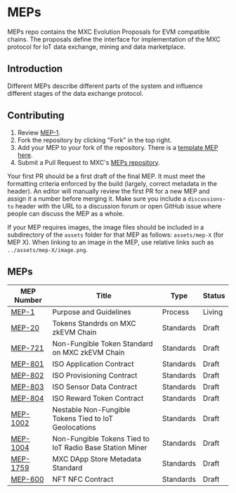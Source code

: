 # MEPs

MEPs repo contains the MXC Evolution Proposals for EVM compatible chains. The proposals define the interface for implementation of the MXC protocol for IoT data exchange, mining and data marketplace.

## Introduction

Different MEPs describe different parts of the system and influence different stages of the data exchange protocol.

## Contributing

1. Review [MEP-1](./MEP-1.md).
2. Fork the repository by clicking "Fork" in the top right.
3. Add your MEP to your fork of the repository. There is a [template MEP here](./eip-template.md).
4. Submit a Pull Request to MXC's [MEPs repository](https://github.com/MXCzkEVM/MEPs).

Your first PR should be a first draft of the final MEP. It must meet the formatting criteria enforced by the build (largely, correct metadata in the header). An editor will manually review the first PR for a new MEP and assign it a number before merging it. Make sure you include a `discussions-to` header with the URL to a discussion forum or open GitHub issue where people can discuss the MEP as a whole.

If your MEP requires images, the image files should be included in a subdirectory of the `assets` folder for that MEP as follows: `assets/mep-X` (for MEP X). When linking to an image in the MEP, use relative links such as `../assets/mep-X/image.png`.

## MEPs

| MEP Number                        | Title                                                    | Type      | Status |
| --------------------------------- | -------------------------------------------------------- | --------- | ------ |
| [MEP-1](proposals/mep-1.md)       | Purpose and Guidelines                                   | Process   | Living |
| [MEP-20](proposals/mep-20.md)     | Tokens Standrds on MXC zkEVM Chain                       | Standards | Draft  |
| [MEP-721](proposals/mep-721.md)   | Non-Fungible Token Standard on MXC zkEVM Chain           | Standards | Draft  |
| [MEP-801](proposals/mep-801.md)   | ISO Application Contract                                 | Standards | Draft  |
| [MEP-802](proposals/mep-802.md)   | ISO Provisioning Contract                                | Standards | Draft  |
| [MEP-803](proposals/mep-803.md)   | ISO Sensor Data Contract                                 | Standards | Draft  |
| [MEP-804](proposals/mep-804.md)   | ISO Reward Token Contract                                | Standards | Draft  |
| [MEP-1002](proposals/mep-1002.md) | Nestable Non-Fungible Tokens Tied to IoT Geolocations    | Standards | Draft  |
| [MEP-1004](proposals/mep-1004.md) | Non-Fungible Tokens Tied to IoT Radio Base Station Miner | Standards | Draft  |
| [MEP-1759](proposals/mep-1759.md) | MXC DApp Store Metadata Standard                         | Standards | Draft  |
| [MEP-600](proposals/mep-600.md)   | NFT NFC Contract                                         | Standards | Draft  |
